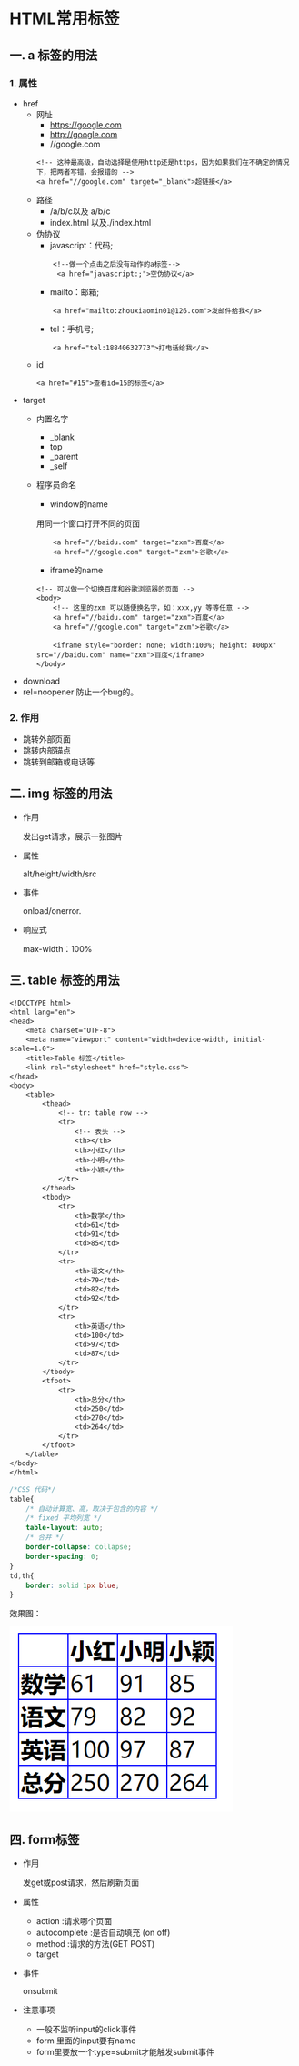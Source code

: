 # HTML常用标签
## 一. a 标签的用法
### 1. 属性
* href
	* 网址
		* https://google.com
		* http://google.com
		* //google.com
		```
		<!-- 这种最高级，自动选择是使用http还是https，因为如果我们在不确定的情况下，把两者写错，会报错的 -->
		<a href="//google.com" target="_blank">超链接</a>
		```
	* 路径
		* /a/b/c以及 a/b/c
		* index.html 以及./index.html
	* 伪协议
		* javascript：代码;
		```
		    <!--做一个点击之后没有动作的a标签-->
   			 <a href="javascript:;">空伪协议</a>
		```
		* mailto：邮箱;
		```
		    <a href="mailto:zhouxiaomin01@126.com">发邮件给我</a>
		```
		* tel：手机号;
		```
		    <a href="tel:18840632773">打电话给我</a>
		```
	* id
		```
		<a href="#15">查看id=15的标签</a>
		```
* target
	* 内置名字
		* _blank
		* top
		* _parent
		* _self
	* 程序员命名
		* window的name
		 
		 用同一个窗口打开不同的页面
		 ```
		     <a href="//baidu.com" target="zxm">百度</a>
   			 <a href="//google.com" target="zxm">谷歌</a>
		 ```
		* iframe的name
		```
		<!-- 可以做一个切换百度和谷歌浏览器的页面 -->
		<body>
		    <!-- 这里的zxm 可以随便换名字，如：xxx,yy 等等任意 -->
			<a href="//baidu.com" target="zxm">百度</a>
			<a href="//google.com" target="zxm">谷歌</a>

			<iframe style="border: none; width:100%; height: 800px" src="//baidu.com" name="zxm">百度</iframe>
		</body>
		```
* download
* rel=noopener
防止一个bug的。
### 2. 作用
* 跳转外部页面
* 跳转内部锚点
* 跳转到邮箱或电话等
## 二. img 标签的用法

* 作用

	发出get请求，展示一张图片
* 属性

	alt/height/width/src
* 事件

	onload/onerror.
* 响应式

	max-width：100%

## 三. table 标签的用法
```
<!DOCTYPE html>
<html lang="en">
<head>
    <meta charset="UTF-8">
    <meta name="viewport" content="width=device-width, initial-scale=1.0">
    <title>Table 标签</title>
    <link rel="stylesheet" href="style.css">
</head>
<body>
    <table>
        <thead>
            <!-- tr: table row -->
            <tr>
                <!-- 表头 -->
                <th></th>
                <th>小红</th>
                <th>小明</th>
                <th>小颖</th>
            </tr> 
        </thead>
        <tbody>
            <tr>
                <th>数学</th>
                <td>61</td>
                <td>91</td>
                <td>85</td>
            </tr>
            <tr>
                <th>语文</th>
                <td>79</td>
                <td>82</td>
                <td>92</td>
            </tr>
            <tr>
                <th>英语</th>
                <td>100</td>
                <td>97</td>
                <td>87</td>
            </tr>            
        </tbody>
        <tfoot>
            <tr>
                <th>总分</th>
                <td>250</td>
                <td>270</td>
                <td>264</td>
            </tr>
        </tfoot>
    </table> 
</body>
</html>
```
```CSS
/*CSS 代码*/
table{
    /* 自动计算宽、高，取决于包含的内容 */
    /* fixed 平均列宽 */
    table-layout: auto;
    /* 合并 */
    border-collapse: collapse;
    border-spacing: 0;
}
td,th{
    border: solid 1px blue;
}
```
效果图：

![](img/table.png)

## 四. form标签

* 作用

	发get或post请求，然后刷新页面
* 属性
	* action :请求哪个页面
	* autocomplete :是否自动填充 (on off)
	* method :请求的方法(GET POST)
	* target
* 事件

	onsubmit
* 注意事项
	* 一般不监听input的click事件
	* form 里面的input要有name
	* form里要放一个type=submit才能触发submit事件
